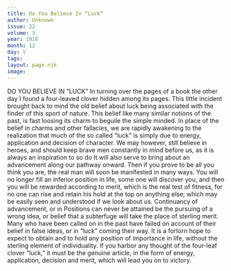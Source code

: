 ```yaml
---
title: Do You Believe In “Luck”
author: Unknown
issue: 22
volume: 3
year: 1916
month: 12
day: V
tags:
layout: page.njk
image:
---
```

DO YOU BELIEVE IN “LUCK”       In turning over the pages of a book the other day I found a four-leaved clover hidden among its pages. This little incident brought back to mind the old belief about luck being associated with the finder of this sport of nature.       This belief like many similar notions of the past, is fast loosing its charm to beguile the simple minded.       In place of the belief in charms and other fallacies, we are rapidly awakening to the realization that much of the so called “luck” is simply due to energy, application and decision of character. We may however, still believe in heroes, and should keep brave men constantly in mind before us, as it is always an inspiration to so do It will also serve to bring about an advancement along our pathway onward.       Then if you prove to be all you think you are, the real man will soon be manifested in many ways. You will no longer fill an inferior position in life, some one will discover you, and then you will be rewarded according to merit, which is the real test of fitness, for no one can rise and retain his hold at the top on anything else; which may be easily seen and understood if we look about us. Continuancy of advancement, or in Positions can never be attained be the pursuing of a wrong idea, or belief that a subterfuge will take the place of sterling merit. Many who have been called on in the past have failed on account of their belief in false ideas, or in “luck” coming their way.       It is a forlorn hope to expect to obtain and to hold any position of importance in life, without the sterling element of individuality. If you harbor any thought of the four-leaf clover “luck,” it must be the genuine article, in the form of energy, application, decision and merit, which will lead you on to victory.
